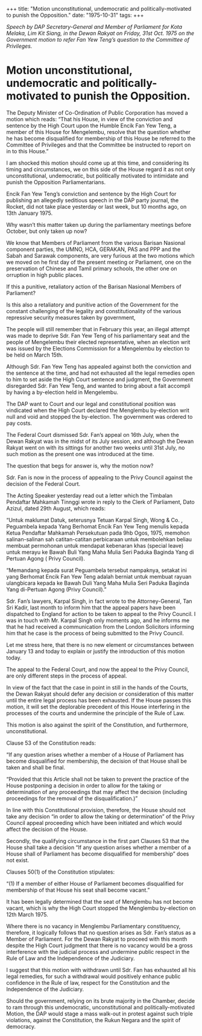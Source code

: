 +++ 
title: "Motion unconstitutional, undemocratic and politically-motivated to punish the Opposition."
date: "1975-10-31"
tags:
+++

_Speech by DAP Secretary-General and Member of Parliament for Kota Melaka, Lim Kit Siang, in the Dewan Rakyat on Friday, 31st Oct. 1975 on the Government motion to refer Fan Yew Teng’s question to the Committee of Privileges._

# Motion unconstitutional, undemocratic and politically-motivated to punish the Opposition.

The Deputy Minister of Co-Ordination of Public Corporation has moved a motion which reads: “That his House, in view of the conviction and sentence by the High Court upon the Humble Encik Fan Yew Teng, a member of this House for Mengelembu, resolve that the question whether he has become disqualified for membership of this House be referred to the Committee of Privileges and that the Committee be instructed to report on in to this House.”</u>

I am shocked this motion should come up at this time, and considering its timing and circumstances, we on this side of the House regard it as not only unconstitutional, undemocratic, but politically motivated to intimidate and punish the Opposition Parliamentarians.

Encik Fan Yew Teng’s conviction and sentence by the High Court for publishing an allegedly seditious speech in the DAP party journal, the Rocket, did not take place yesterday or last week, but 10 months ago, on 13th January 1975.

Why wasn’t this matter taken up during the parliamentary meetings before October, but only taken up now?

We know that Members of Parliament from the various Barisan Nasional component parties, the UMNO, HCA, GERAKAN, PAS and PPP and the Sabah and Sarawak components, are very furious at the two motions which we moved on he first day of the present meeting or Parliament, one on the preservation of Chinese and Tamil primary schools, the other one on orruption in high public places. 

If this a punitive, retaliatory action of the Barisan Nasional Members of Parliament?

Is this also a retaliatory and punitive action of the Government for the constant challenging of the legality and constitutionality of the various repressive security measures taken by government,

The people will still remember that in February this year, an illegal attempt was made to deprive Sdr. Fan Yew Teng of his parliamentary seat and the people of Mengelembu their elected representative, when an election writ was issued by the Elections Commission for a Mengelembu by election to be held on March 15th.

Although Sdr. Fan Yew Teng has appealed against both the conviction and the sentence at the time, and had not exhausted all the legal remedies open to him to set aside the High Court sentence and judgment, the Government disregarded Sdr. Fan Yew Teng, and wanted to bring about a fait accompli by having a by-election held in Mengelembu.

The DAP want to Court and our legal and constitutional position was vindicated when the High Court declared the Menglembu by-election writ null and void and stopped the by-election. The government was ordered to pay costs.

The Federal Court dismissed Sdr. Fan’s appeal on 16th July, when the Dewan Rakyat was in the midst of its July session, and although the Dewan Rakyat went on with its sittings for another two weeks until 31st July, no such motion as the present one was introduced at the time.

The question that begs for answer is, why the motion now?

Sdr. Fan is now in the process of appealing to the Privy Council against the decision of the Federal Court.

The Acting Speaker yesterday read out a letter which the Timbalan Pendaftar Mahkamah Tinnggi wrote in reply to the Clerk of Parliament, Dato Azizul, dated 29th August, which reads:

“Untuk maklumat Datuk, seterusnya Tetuan Karpal Singh, Wong & Co. , Peguambela kepada Yang Berhomat Encik Fan Yew Teng menulis kepada Ketua Pendaftar Mahkamah Persekutuan pada 9hb Ogos, 1975, memohon salinan-salinan sah catitan-catitan perbicaraan untuk membolehkan beliau membuat permohonan untuk mendapat kebenaran khas (special leave) untuk merayu ke Bawah Buli Yang Maha Mulia Seri Paduka Baginda Yang di Pertuan Agong ( Privy Council).

“Memandang kepada surat Peguambela tersebut nampaknya, setakat ini yang Berhomat Encik Fan Yew Teng adalah berniat untuk membuat rayuan ulangbicara kepada ke Bawah Duli Yang Maha Mulia Seri Paduka Baginda Yang di-Pertuan Agong (Privy Council).”

Sdr. Fan’s lawyers, Karpal Singh, in fact wrote to the Attorney-General, Tan Sri Kadir, last month to inform him that the appeal papers have been dispatched to England for action to be taken to appeal to the Privy Council. I was in touch with Mr. Karpal Singh only moments ago, and he informs me that he had received a communication from the London Solicitors informing him that he case is the process of being submitted to the Privy Council.

Let me stress here, that there is no new element or circumstances between January 13 and today to explain or justify the introduction of this motion today.

The appeal to the Federal Court, and now the appeal to the Privy Council, are only different steps in the process of appeal.

In view of the fact that the case in point in still in the hands of the Courts, the Dewan Rakyat should defer any decision or consideration of this matter until the entire legal process has been exhausted. If the House passes this motion, it will set the deplorable precedent of this House interfering in the processes of the courts and undermine the principle of the Rule of Law.

This motion is also against the spirit of the Constitution, and furthermore, unconstitutional.

Clause 53 of the Constitution reads:

“If any question arises whether a member of a House of Parliament has become disqualified for membership, the decision of that House shall be taken and shall be final.

“Provided that this Article shall not be taken to prevent the practice of the House postponing a decision in order to allow for the taking or determination of any proceedings that may affect the decision (including proceedings for the removal of the disqualification.)”

In line with this Constitutional provision, therefore, the House should not take any decision “in order to allow the taking or determination” of the Privy Council appeal proceeding which have been initiated and which would affect the decision of the House.

Secondly, the qualifying circumstance in the first part Clauses 53 that the House shall take a decision “If any question arises whether a member of a House shall of Parliament has become disqualified for membership” does not exist.

Clauses 50(1) of the Constitution stipulates:

“(1) If a member of either House of Parliament becomes disqualified for membership of that House his seat shall become vacant.”

It has been legally determined that the seat of Menglembu has not become vacant, which is why the High Court stopped the Menglembu by-election on 12th March 1975.

Where there is no vacancy in Menglembu Parliamentary constituency, therefore, it logically follows that no question arises as Sdr. Fan’s status as a Member of Parliament. For the Dewan Rakyat to proceed with this month despite the High Court judgment that there is no vacancy would be a gross interference with the judicial process and undermine public respect in the Rule of Law and the Independence of the Judiciary.

I suggest that this motion with withdrawn until Sdr. Fan has exhausted all his legal remedies, for such a withdrawal would positively enhance public confidence in the Rule of law, respect for the Constitution and the Independence of the Judiciary.

Should the government, relying on its brute majority in the Chamber, decide to ram through this undemocratic, unconstitutional and politically-motivated Motion, the DAP would stage a mass walk-out in protest against such triple violations, against the Constitution, the Rukun Negara and the spirit of democracy.
 
